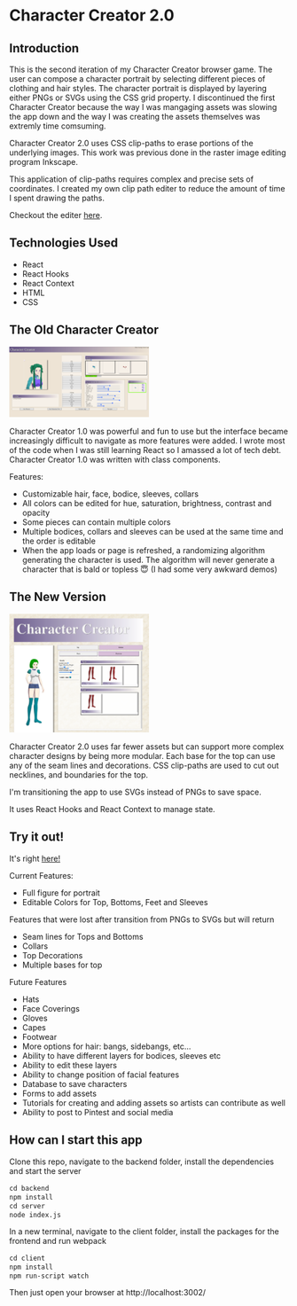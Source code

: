 # Character Creator 2.0
## Introduction
This is the second iteration of my Character Creator browser game. The user can compose a character portrait by selecting different pieces of clothing and hair styles. The character portrait is displayed by layering either PNGs or SVGs using the CSS grid property. I discontinued the first Character Creator because the way I was mangaging assets was slowing the app down and the way I was creating the assets themselves was extremly time comsuming.

Character Creator 2.0 uses CSS clip-paths to erase portions of the underlying images. This work was previous done in the raster image editing program Inkscape.

This application of clip-paths requires complex and precise sets of coordinates. I created my own clip path editer to reduce the amount of time I spent drawing the paths.

Checkout the editer [here](https://floating-dusk-75152.herokuapp.com/).

## Technologies Used
- React
- React Hooks
- React Context
- HTML
- CSS

## The Old Character Creator

<p align="center" style="width:50%;">
  <img src="./FirstVersion.png" ><br>
</p>

Character Creator 1.0 was powerful and fun to use but the interface became increasingly difficult to navigate as more features were added. I wrote most of the code when I was still learning React so I amassed a lot of tech debt. Character Creator 1.0 was written with class components.

Features:
- Customizable hair, face, bodice, sleeves, collars
- All colors can be edited for hue, saturation, brightness, contrast and opacity
- Some pieces can contain multiple colors
- Multiple bodices, collars and sleeves can be used at the same time and the order is editable
- When the app loads or page is refreshed, a randomizing algorithm generating the character is used. The algorithm will never generate a character that is bald or topless :innocent: (I had some very awkward demos)

## The New Version

<p align="center" style="width:50%;">
  <img src="./ScreenshotDec9.png" ><br>
</p>

Character Creator 2.0 uses far fewer assets but can support more complex character designs by being more modular. Each base for the top can use any of the seam lines and decorations. CSS clip-paths are used to cut out necklines, and boundaries for the top.

I'm transitioning the app to use SVGs instead of PNGs to save space.

It uses React Hooks and React Context to manage state.

## Try it out!
It's right [here!](https://sleepy-temple-77139.herokuapp.com/)

Current Features:
- Full figure for portrait
- Editable Colors for Top, Bottoms, Feet and Sleeves

Features that were lost after transition from PNGs to SVGs but will return
- Seam lines for Tops and Bottoms
- Collars
- Top Decorations
- Multiple bases for top

Future Features
- Hats
- Face Coverings
- Gloves
- Capes
- Footwear
- More options for hair: bangs, sidebangs, etc...
- Ability to have different layers for bodices, sleeves etc
- Ability to edit these layers
- Ability to change position of facial features
- Database to save characters
- Forms to add assets
- Tutorials for creating and adding assets so artists can contribute as well
- Ability to post to Pintest and social media

## How can I start this app

Clone this repo, navigate to the backend folder, install the dependencies and start the server
```console
cd backend
npm install
cd server
node index.js
```
In a new terminal, navigate to the client folder, install the packages for the frontend and run webpack
```console
cd client
npm install
npm run-script watch
```
Then just open your browser at http://localhost:3002/
